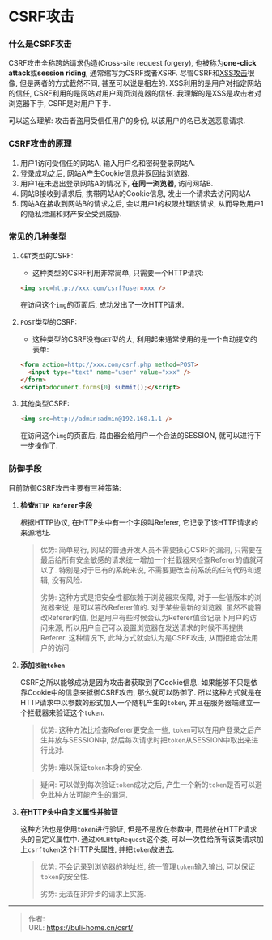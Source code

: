 # CSRF攻击


<!--more-->



### 什么是CSRF攻击

CSRF攻击全称跨站请求伪造(Cross-site request forgery), 也被称为**one-click attack**或**session riding**, 通常缩写为CSRF或者XSRF. 尽管CSRF和[XSS攻击](../xss)很像, 但是两者的方式截然不同, 甚至可以说是相左的. XSS利用的是用户对指定网站的信任, CSRF利用的是网站对用户网页浏览器的信任. 我理解的是XSS是攻击者对浏览器下手, CSRF是对用户下手. 

可以这么理解: 攻击者盗用受信任用户的身份, 以该用户的名已发送恶意请求. 



### CSRF攻击的原理

1. 用户1访问受信任的网站A, 输入用户名和密码登录网站A. 
2. 登录成功之后, 网站A产生Cookie信息并返回给浏览器. 
3. 用户1在未退出登录网站A的情况下, **在同一浏览器**, 访问网站B. 
4. 网站B接收到请求后, 携带网站A的Cookie信息, 发出一个请求去访问网站A
5. 网站A在接收到网站B的请求之后, 会以用户1的权限处理该请求, 从而导致用户1的隐私泄漏和财产安全受到威胁. 



### 常见的几种类型

1. `GET`类型的CSRF:

   * 这种类型的CSRF利用非常简单, 只需要一个HTTP请求: 

   ```html
   <img src=http://xxx.com/csrf?user=xxx />
   ```

   在访问这个`img`的页面后, 成功发出了一次HTTP请求. 

2. `POST`类型的CSRF:

   * 这种类型的CSRF没有`GET`型的大, 利用起来通常使用的是一个自动提交的表单:

   ```html
   <form action=http://xxx.com/csrf.php method=POST>
     <input type="text" name="user" value="xxx" />
   </form>
   <script>document.forms[0].submit();</script>
   ```

3. 其他类型CSRF: 

   ```html
   <img src=http://admin:admin@192.168.1.1 />
   ```

   在访问这个`img`的页面后, 路由器会给用户一个合法的SESSION, 就可以进行下一步操作了. 



### 防御手段

目前防御CSRF攻击主要有三种策略:

1. **检查`HTTP Referer`字段**

   根据HTTP协议, 在HTTP头中有一个字段叫Referer, 它记录了该HTTP请求的来源地址. 

   > 优势: 简单易行, 网站的普通开发人员不需要操心CSRF的漏洞, 只需要在最后给所有安全敏感的请求统一增加一个拦截器来检查Referer的值就可以了. 特别是对于已有的系统来说, 不需要更改当前系统的任何代码和逻辑, 没有风险. 
   >
   > 劣势: 这种方式是把安全性都依赖于浏览器来保障, 对于一些低版本的浏览器来说, 是可以篡改Referer值的. 对于某些最新的浏览器, 虽然不能篡改Referer的值, 但是用户有些时候会认为Referer值会记录下用户的访问来源, 所以用户自己可以设置浏览器在发送请求的时候不再提供Referer. 这种情况下, 此种方式就会认为是CSRF攻击, 从而拒绝合法用户的访问. 

2. **添加`校验token`**

   CSRF之所以能够成功是因为攻击者获取到了Cookie信息. 如果能够不只是依靠Cookie中的信息来抵御CSRF攻击, 那么就可以防御了. 所以这种方式就是在HTTP请求中以参数的形式加入一个随机产生的`token`, 并且在服务器端建立一个拦截器来验证这个`token`. 

   > 优势: 这种方法比检查Referer更安全一些, `token`可以在用户登录之后产生并放与SESSION中, 然后每次请求时把`token`从SESSION中取出来进行比对. 
   >
   > 劣势: 难以保证`token`本身的安全. 

   > 疑问: 可以做到每次验证`token`成功之后, 产生一个新的`token`是否可以避免此种方法可能产生的漏洞. 

3. **在HTTP头中自定义属性并验证**

   这种方法也是使用`token`进行验证, 但是不是放在参数中, 而是放在HTTP请求头的自定义属性中. 通过`XMLHttpRequest`这个类, 可以一次性给所有该类请求加上`csrftoken`这个HTTP头属性, 并把`token`放进去. 

   > 优势: 不会记录到浏览器的地址栏, 统一管理`token`输入输出, 可以保证`token`的安全性.
   >
   > 劣势: 无法在非异步的请求上实施. 


---

> 作者:   
> URL: https://buli-home.cn/csrf/  

